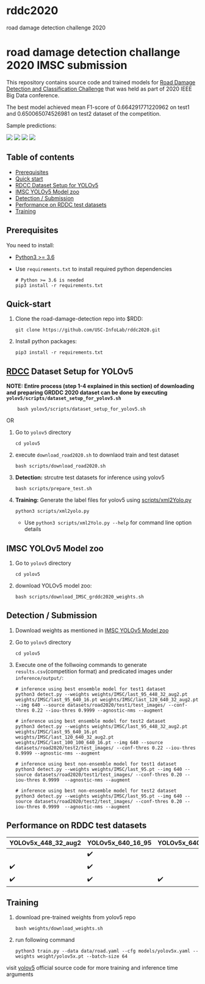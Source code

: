 # rddc2020
road damage detection challenge 2020


# road damage detection challange 2020 IMSC submission

This repository contains source code and trained models for [Road Damage Detection and Classification Challenge](https://rdd2020.sekilab.global/overview/) that was held as part of 2020 IEEE Big Data conference.

The best model achieved mean F1-score of 0.664291771220962 on test1 and 0.650065074526981 on test2 dataset of the competition.

Sample predictions:

![](examples/sample1.jpg) ![](examples/sample2.jpg) ![](examples/sample3.jpg) ![](examples/sample4.jpg)

## Table of contents

- [Prerequisites](#prerequisites)
- [Quick start](#quick-start)
- [RDCC Dataset Setup for YOLOv5](#RDCC-Dataset-Setup)
- [IMSC YOLOv5 Model zoo](#IMSC-YOLOv5-Model-zoo)
- [Detection / Submission](#Detection)
- [Performance on RDDC test datasets](#Performance-on-RDDC-test-datasets)
- [Training](#Training)

## Prerequisites

You need to install:
- [Python3 >= 3.6](https://www.python.org/downloads/)
- Use `requirements.txt` to install required python dependencies

    ```Shell
    # Python >= 3.6 is needed
    pip3 install -r requirements.txt
    ```
   

## Quick-start
1. Clone the road-damage-detection repo into $RDD: 

    ```Shell
    git clone https://github.com/USC-InfoLab/rddc2020.git
    ```

2. Install python packages:

    ```Shell
    pip3 install -r requirements.txt
    ```


## [RDCC](https://github.com/sekilab/RoadDamageDetector#dataset-for-global-road-damage-detection-challenge-2020) Dataset Setup for YOLOv5

**NOTE: Entire process (step 1-4 explained in this section) of downloading and preparing GRDDC 2020 dataset can be done by executing `yolov5/scripts/dataset_setup_for_yolov5.sh`**

```Shell
    bash yolov5/scripts/dataset_setup_for_yolov5.sh
```

OR
    
1. Go to `yolov5` directory
    ```Shell
    cd yolov5
    ```

2. execute `download_road2020.sh` to downlaod train and test dataset
    ```Shell
    bash scripts/download_road2020.sh
    ```

3. **Detection:** strcutre test datasets for inference using yolov5
    ```Shell
    bash scripts/prepare_test.sh
    ```

4. **Training:** Generate the label files for yolov5 using [scripts/xml2Yolo.py](https://github.com/USC-InfoLab/rddc2020/tree/master/yolov5/scripts/xml2Yolo.py)
    ```Shell
    python3 scripts/xml2yolo.py
    ```
    - Use `python3 scripts/xml2Yolo.py --help` for command line option details


## IMSC YOLOv5 Model zoo

1. Go to `yolov5` directory
    ```Shell
    cd yolov5
    ```

2. download YOLOv5 model zoo:
    ```Shell
    bash scripts/download_IMSC_grddc2020_weights.sh
    ```
   
## Detection / Submission
1. Download weights as mentioned in [IMSC YOLOv5 Model zoo](#IMSC-YOLOv5-Model-zoo)

2. Go to `yolov5` directory
    ```Shell
    cd yolov5
    ```
3. Execute one of the follwoing commands to generate `results.csv`(competition format) and predicated images under `inference/output/`:
    ```Shell
    # inference using best ensemble model for test1 dataset
    python3 detect.py --weights weights/IMSC/last_95_448_32_aug2.pt weights/IMSC/last_95_640_16.pt weights/IMSC/last_120_640_32_aug2.pt --img 640 --source datasets/road2020/test1/test_images/ --conf-thres 0.22 --iou-thres 0.9999 --agnostic-nms --augment
    ```

    ```Shell
    # inference using best ensemble model for test2 dataset
    python3 detect.py --weights weights/IMSC/last_95_448_32_aug2.pt  weights/IMSC/last_95_640_16.pt  weights/IMSC/last_120_640_32_aug2.pt weights/IMSC/last_100_100_640_16.pt --img 640 --source datasets/road2020/test2/test_images/ --conf-thres 0.22 --iou-thres 0.9999 --agnostic-nms --augment
    ```

    ```Shell
    # inference using best non-ensemble model for test1 dataset
    python3 detect.py --weights weights/IMSC/last_95.pt --img 640 --source datasets/road2020/test1/test_images/ --conf-thres 0.20 --iou-thres 0.9999  --agnostic-nms --augment
    ```

    ```Shell
    # inference using best non-ensemble model for test2 dataset
    python3 detect.py --weights weights/IMSC/last_95.pt --img 640 --source datasets/road2020/test2/test_images/ --conf-thres 0.20 --iou-thres 0.9999  --agnostic-nms --augment
    ```

## Performance on RDDC test datasets

| YOLOv5x_448_32_aug2 | YOLOv5x_640_16_95 | YOLOv5x_640_16_100 | YOLOv5x_640_32     | YOLOv5x_640_16_aug2 | YOLOv5x_640_32_aug2 | test1 F1-score | test2 F1-score |
|------- |------------------- |------------------- |------------------- |------------------- |------------------- |------------------- |------------------- |
|                    | :heavy_check_mark: |                    |                    |                    |                    | 0.66697383879131 |0.651389430313506                 |
| :heavy_check_mark: | :heavy_check_mark: |                    |                    |                    | :heavy_check_mark: |0.674878682854973                  | 0.665632401648316                   |
| :heavy_check_mark: | :heavy_check_mark: | :heavy_check_mark: |                    |                    | :heavy_check_mark: |                    |                    |


## Training
1. download pre-trained weights from yolov5 repo
    ```Shell
    bash weights/download_weights.sh
    ```
    
2. run following command
    ```Shell
    python3 train.py --data data/road.yaml --cfg models/yolov5x.yaml --weights weight/yolov5x.pt --batch-size 64
    ```
visit [yolov5](https://github.com/ultralytics/yolov5) official source code for more training and inference time arguments







